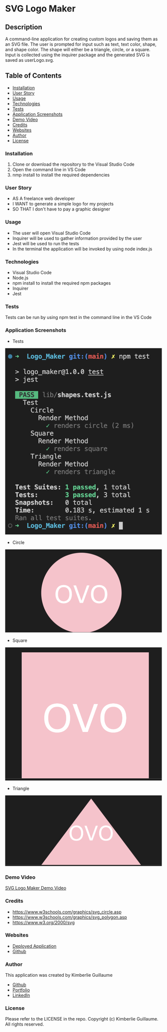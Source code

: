 # SVG Logo Maker

## Description

A command-line application for creating custom logos and saving them as an SVG file. The user is prompted for input such as text, text color, shape, and shape color. The shape will either be a triangle, circle, or a square. Input is collected using the inquirer package and the generated SVG is saved as userLogo.svg. 

## Table of Contents

- [Installation](#installation)
- [User Story](#user-story)
- [Usage](#usage)
- [Technologies](#technologies)
- [Tests](#tests)
- [Application Screenshots](#technologies)
- [Demo Video](#demo-video)
- [Credits](#credits)
- [Websites](#websites)
- [Author](#author)
- [License](#license)

### Installation

1. Clone or download the repository to the Visual Studio Code
2. Open the command line in VS Code
3. nmp install to install the required dependencies 

### User Story 

- AS A freelance web developer
- I WANT to generate a simple logo for my projects
- SO THAT I don't have to pay a graphic designer 

### Usage

- The user will open Visual Studio Code 
- Inquirer will be used to gather information provided by the user
- Jest will be used to run the tests
- In the terminal the application will be invoked by using node index.js

### Technologies

- Visual Studio Code 
- Node.js
- npm install to install the required npm packages
- Inquirer 
- Jest 

### Tests

Tests can be run by using npm test in the command line in the VS Code 

### Application Screenshots 

- Tests

![Test](images/test.png)

- Circle

![Circle](images/circle.png)

- Square

![Square](images/square.png)

- Triangle 

![Triangle](images/triangle.png)

### Demo Video 

[SVG Logo Maker Demo Video](https://drive.google.com/file/d/15HUrX-G1gA5x3XjXc0a2DDVFIbfy5qAC/view)

### Credits 

- https://www.w3schools.com/graphics/svg_circle.asp
- https://www.w3schools.com/graphics/svg_polygon.asp 
- https://www.w3.org/2000/svg 

### Websites

- [Deployed Application](https://kimberlie901.github.io/Logo_Maker/)
- [Github](https://github.com/kimberlie901/Logo_Maker)

### Author 

This application was created by Kimberlie Guillaume

- [Github](https://github.com/kimberlie901)
- [Portfolio](https://kimberlie901.github.io/Professional_Portfolio/) 
- [LinkedIn](https://www.linkedin.com/in/kjguill1024/)

### License 

Please refer to the LICENSE in the repo.
Copyright (c) Kimberlie Guillaume. All rights reserved. 